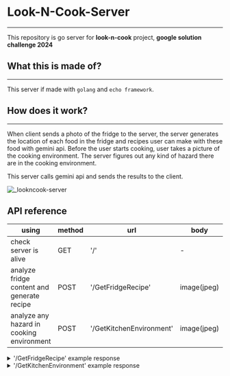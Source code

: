 # Look-N-Cook-Server

------
This repository is go server for **look-n-cook** project, **google solution challenge 2024**

## What this is made of?

----

This server if made with `golang` and `echo framework`.

## How does it work?

----

When client sends a photo of the fridge to the server,
the server generates the location of each food in the fridge and recipes user can make with these food with gemini api.
Before the user starts cooking, user takes a picture of the cooking environment.
The server figures out any kind of hazard there are in the cooking environment.

This server calls gemini api and sends the results to the client.

![_lookncook-server](https://github.com/ddoddii/ddoddii.github.io/assets/95014836/89cc3e3f-15fc-4a5a-bdd2-a0943c2cfa9f)

## API reference



| using                                      | method | url                      | body        | response               |
|--------------------------------------------|--------|--------------------------|-------------|------------------------|
| check server is alive                      | GET    | '/'                       | -           | Hello World            |
| analyze fridge content and generate recipe | POST   | '/GetFridgeRecipe'       | image(jpeg) | example response below |
| analyze any hazard in cooking environment  | POST   | '/GetKitchenEnvironment' | image(jpeg) | example response below |

<details>
<summary> '/GetFridgeRecipe' example response </summary>


```json
{
  "ingredients": [
    {
      "name": "Burrata Cheese",
      "locationDescription": "On the middle shelf, on the left"
    },
    {
      "name": "Butter",
      "locationDescription": "On the middle shelf, on the left"
    },
    {
      "name": "Cream Cheese",
      "locationDescription": "On the middle shelf, on the left"
    },
    {
      "name": "Yogurt",
      "locationDescription": "On the middle shelf, on the left"
    },
    {
      "name": "Milk",
      "locationDescription": "On the middle shelf, on the right"
    },
    {
      "name": "Eggs",
      "locationDescription": "On the bottom shelf, on the right"
    },
    {
      "name": "Tupperware with food",
      "locationDescription": "On the bottom shelf, in the middle"
    },
    {
      "name": "Spam",
      "locationDescription": "On the top shelf, on the right"
    },
    {
      "name": "Jar of something",
      "locationDescription": "On the top shelf, in the middle"
    },
    {
      "name": "Green onions",
      "locationDescription": "On the top shelf, on the left"
    },
    {
      "name": "Flower-decorated pitcher with a purple liquid",
      "locationDescription": "On the middle shelf, on the right"
    },
    {
      "name": "Bread",
      "locationDescription": "On the middle shelf, in the middle"
    }
  ],
  "recipes": [
    {
      "title": "Scrambled Eggs and Toast",
      "difficulty": "Easy",
      "ingredients": [
        {
          "name": "Eggs",
          "locationDescription": "On the bottom shelf, on the right"
        },
        {
          "name": "Milk",
          "locationDescription": "On the middle shelf, on the right"
        },
        {
          "name": "Butter",
          "locationDescription": "On the middle shelf, on the left"
        },
        {
          "name": "Bread",
          "locationDescription": "On the middle shelf, in the middle"
        }
      ],
      "instructions": [
        {
          "step": "Crack the eggs into a bowl and whisk them together with a fork."
        },
        {
          "step": "Heat a pan over medium heat and add a knob of butter."
        },
        {
          "step": "Pour the egg mixture into the pan and let it cook for 2-3 minutes, stirring constantly."
        },
        {
          "step": "Season the eggs with salt and pepper to taste."
        },
        {
          "step": "Toast the bread in a toaster or on a griddle."
        },
        {
          "step": "Serve the scrambled eggs on the toast and enjoy!"
        }
      ]
    },
    {
      "title": "Cheese and Yogurt Parfait",
      "difficulty": "Easy",
      "ingredients": [
        {
          "name": "Yogurt",
          "locationDescription": "On the middle shelf, on the left"
        },
        {
          "name": "Burrata Cheese",
          "locationDescription": "On the middle shelf, on the left"
        },
        {
          "name": "Green onions",
          "locationDescription": "On the top shelf, on the left"
        },
        {
          "name": "Tupperware with food",
          "locationDescription": "On the bottom shelf, in the middle"
        }
      ],
      "instructions": [
        {
          "step": "Layer 1/2 cup of yogurt, 1/2 cup of burrata cheese, and 1/4 cup of chopped green onions in a parfait glass or jar."
        },
        {
          "step": "Repeat the layers until the glass is full."
        },
        {
          "step": "Top with a dollop of yogurt and a sprinkle of chopped green onions."
        },
        {
          "step": "Serve immediately or chill for later."
        }
      ]
    },
    {
      "title": "Creamy Spinach Pasta",
      "difficulty": "Moderate",
      "ingredients": [
        {
          "name": "Cream Cheese",
          "locationDescription": "On the middle shelf, on the left"
        },
        {
          "name": "Spinach",
          "locationDescription": "Tupperware with food, On the bottom shelf, in the middle"
        },
        {
          "name": "Milk",
          "locationDescription": "On the middle shelf, on the right"
        },
        {
          "name": "Butter",
          "locationDescription": "On the middle shelf, on the left"
        },
        {
          "name": "Pasta",
          "locationDescription": "Not mentioned"
        },
        {
          "name": "Salt and pepper",
          "locationDescription": "Not mentioned"
        }
      ],
      "instructions": [
        {
          "step": "Cook the pasta according to the package instructions."
        },
        {
          "step": "While the pasta is cooking, melt the butter in a large skillet over medium heat."
        },
        {
          "step": "Add the spinach and cook until wilted."
        },
        {
          "step": "Stir in the cream cheese and milk until melted and smooth."
        },
        {
          "step": "Season with salt and pepper to taste."
        },
        {
          "step": "Drain the pasta and add it to the skillet with the sauce."
        },
        {
          "step": "Toss to coat the pasta in the sauce and serve."
        }
      ]
    }
  ]
}
```

</details>

<details>
<summary> '/GetKitchenEnvironment' example response </summary>

```json
{
  "hazards": [
    {
      "type": "utensil",
      "content": "There is a chef holding a knife in the kitchen. The handle of the knife is located at the bottom right corner of the image."
    },
    {
      "type": "hazard",
      "content": "The knife is sharp and could cut the chef if they are not careful."
    },
    {
      "type": "utensil",
      "content": "There is a hot stove in the kitchen. The stove is located in the middle of the image."
    },
    {
      "type": "hazard",
      "content": "The stove is hot and could burn the chef if they are not careful."
    },
    {
      "type": "utensil",
      "content": "There is a pot on the stove. The pot is located in the middle of the image."
    },
    {
      "type": "hazard",
      "content": "The pot is hot and could burn the chef if they are not careful."
    }
  ]
}
```
</details>

